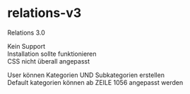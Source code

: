 # relations-v3    
Relations 3.0
    
Kein Support    
Installation sollte funktionieren   
CSS nicht überall angepasst     
    
User können Kategorien UND Subkategorien erstellen    
Default kategorien können ab ZEILE 1056 angepasst werden

